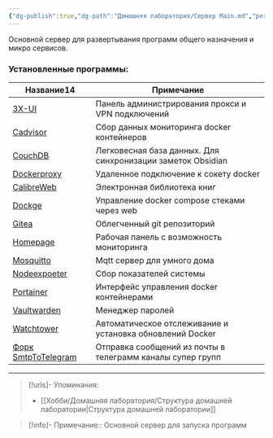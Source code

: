 ```yaml
---
{"dg-publish":true,"dg-path":"Домашняя лаборатория/Сервер Main.md","permalink":"/domashnyaya-laboratoriya/server-main/","updated":"2024-10-01T21:19:46+03:00"}
---
```


Основной сервер для развертывания программ общего назначения и микро сервисов.

### Установленные программы:
<div><table class="dataview table-view-table"><thead class="table-view-thead"><tr class="table-view-tr-header"><th class="table-view-th"><span>Название</span><span class="dataview small-text">14</span></th><th class="table-view-th"><span>Примечание</span></th></tr></thead><tbody class="table-view-tbody"><tr><td><span><a data-tooltip-position="top" aria-label="Заметки/Self-hosting. 3X-UI.md" data-href="Заметки/Self-hosting. 3X-UI.md" href="Заметки/Self-hosting. 3X-UI.md" class="internal-link data-link-icon data-link-icon-after data-link-text" target="_blank" rel="noopener" data-link-tags="" data-link-type="note" data-link-path="Заметки/Self-hosting. 3X-UI.md" style="--data-link-type: note; --data-link-path: Заметки/Self-hosting. 3X-UI.md;">3X-UI</a></span></td><td><span>Панель администрирования прокси и VPN подключений</span></td></tr><tr><td><span><a data-tooltip-position="top" aria-label="Заметки/Self-hosting. Cadvisor.md" data-href="Заметки/Self-hosting. Cadvisor.md" href="Заметки/Self-hosting. Cadvisor.md" class="internal-link data-link-icon data-link-icon-after data-link-text" target="_blank" rel="noopener" data-link-tags="" data-link-type="note" data-link-path="Заметки/Self-hosting. Cadvisor.md" style="--data-link-type: note; --data-link-path: Заметки/Self-hosting. Cadvisor.md;">Cadvisor</a></span></td><td><span>Сбор данных мониторинга docker контейнеров</span></td></tr><tr><td><span><a data-tooltip-position="top" aria-label="Заметки/Self-hosting. CouchDB.md" data-href="Заметки/Self-hosting. CouchDB.md" href="Заметки/Self-hosting. CouchDB.md" class="internal-link data-link-icon data-link-icon-after data-link-text" target="_blank" rel="noopener" data-link-tags="" data-link-type="note" data-link-path="Заметки/Self-hosting. CouchDB.md" style="--data-link-type: note; --data-link-path: Заметки/Self-hosting. CouchDB.md;">CouchDB</a></span></td><td><span>Легковесная база данных. Для синхронизации заметок Obsidian</span></td></tr><tr><td><span><a data-tooltip-position="top" aria-label="Заметки/Self-hosting. Dockerproxy.md" data-href="Заметки/Self-hosting. Dockerproxy.md" href="Заметки/Self-hosting. Dockerproxy.md" class="internal-link data-link-icon data-link-icon-after data-link-text" target="_blank" rel="noopener" data-link-tags="" data-link-type="note" data-link-path="Заметки/Self-hosting. Dockerproxy.md" style="--data-link-type: note; --data-link-path: Заметки/Self-hosting. Dockerproxy.md;">Dockerproxy</a></span></td><td><span>Удаленное подключение к сокету docker</span></td></tr><tr><td><span><a data-tooltip-position="top" aria-label="Заметки/Self-hosting. CalibreWeb.md" data-href="Заметки/Self-hosting. CalibreWeb.md" href="Заметки/Self-hosting. CalibreWeb.md" class="internal-link data-link-icon data-link-icon-after data-link-text" target="_blank" rel="noopener" data-link-tags="" data-link-type="note" data-link-path="Заметки/Self-hosting. CalibreWeb.md" style="--data-link-type: note; --data-link-path: Заметки/Self-hosting. CalibreWeb.md;">CalibreWeb</a></span></td><td><span>Электронная библиотека книг</span></td></tr><tr><td><span><a data-tooltip-position="top" aria-label="Заметки/Self-hosting. Dockge.md" data-href="Заметки/Self-hosting. Dockge.md" href="Заметки/Self-hosting. Dockge.md" class="internal-link data-link-icon data-link-icon-after data-link-text" target="_blank" rel="noopener" data-link-tags="" data-link-type="note" data-link-path="Заметки/Self-hosting. Dockge.md" style="--data-link-type: note; --data-link-path: Заметки/Self-hosting. Dockge.md;">Dockge</a></span></td><td><span>Управление docker compose стеками через web</span></td></tr><tr><td><span><a data-tooltip-position="top" aria-label="Заметки/Self-hosting. Gitea.md" data-href="Заметки/Self-hosting. Gitea.md" href="Заметки/Self-hosting. Gitea.md" class="internal-link data-link-icon data-link-icon-after data-link-text" target="_blank" rel="noopener" data-link-tags="" data-link-type="note" data-link-path="Заметки/Self-hosting. Gitea.md" style="--data-link-type: note; --data-link-path: Заметки/Self-hosting. Gitea.md;">Gitea</a></span></td><td><span>Облегченный git репозиторий</span></td></tr><tr><td><span><a data-tooltip-position="top" aria-label="Заметки/Self-hosting. Homepage.md" data-href="Заметки/Self-hosting. Homepage.md" href="Заметки/Self-hosting. Homepage.md" class="internal-link data-link-icon data-link-icon-after data-link-text" target="_blank" rel="noopener" data-link-tags="" data-link-type="note" data-link-path="Заметки/Self-hosting. Homepage.md" style="--data-link-type: note; --data-link-path: Заметки/Self-hosting. Homepage.md;">Homepage</a></span></td><td><span>Рабочая панель с возможность мониторинга</span></td></tr><tr><td><span><a data-tooltip-position="top" aria-label="Заметки/Self-hosting. Mosquitto.md" data-href="Заметки/Self-hosting. Mosquitto.md" href="Заметки/Self-hosting. Mosquitto.md" class="internal-link data-link-icon data-link-icon-after data-link-text" target="_blank" rel="noopener" data-link-tags="" data-link-type="note" data-link-path="Заметки/Self-hosting. Mosquitto.md" style="--data-link-type: note; --data-link-path: Заметки/Self-hosting. Mosquitto.md;">Mosquitto</a></span></td><td><span>Mqtt сервер для умного дома</span></td></tr><tr><td><span><a data-tooltip-position="top" aria-label="Заметки/Self-hosting. Nodeexpoeter.md" data-href="Заметки/Self-hosting. Nodeexpoeter.md" href="Заметки/Self-hosting. Nodeexpoeter.md" class="internal-link data-link-icon data-link-icon-after data-link-text" target="_blank" rel="noopener" data-link-tags="" data-link-type="note" data-link-path="Заметки/Self-hosting. Nodeexpoeter.md" style="--data-link-type: note; --data-link-path: Заметки/Self-hosting. Nodeexpoeter.md;">Nodeexpoeter</a></span></td><td><span>Сбор показателей системы</span></td></tr><tr><td><span><a data-tooltip-position="top" aria-label="Заметки/Self-hosting. Portainer.md" data-href="Заметки/Self-hosting. Portainer.md" href="Заметки/Self-hosting. Portainer.md" class="internal-link data-link-icon data-link-icon-after data-link-text" target="_blank" rel="noopener" data-link-tags="" data-link-type="note" data-link-path="Заметки/Self-hosting. Portainer.md" style="--data-link-type: note; --data-link-path: Заметки/Self-hosting. Portainer.md;">Portainer</a></span></td><td><span>Интерфейс управления docker контейнерами</span></td></tr><tr><td><span><a data-tooltip-position="top" aria-label="Заметки/Self-hosting. Vaultwarden.md" data-href="Заметки/Self-hosting. Vaultwarden.md" href="Заметки/Self-hosting. Vaultwarden.md" class="internal-link data-link-icon data-link-icon-after data-link-text" target="_blank" rel="noopener" data-link-tags="" data-link-type="note" data-link-path="Заметки/Self-hosting. Vaultwarden.md" style="--data-link-type: note; --data-link-path: Заметки/Self-hosting. Vaultwarden.md;">Vaultwarden</a></span></td><td><span>Менеджер паролей</span></td></tr><tr><td><span><a data-tooltip-position="top" aria-label="Заметки/Self-hosting. Watchtower.md" data-href="Заметки/Self-hosting. Watchtower.md" href="Заметки/Self-hosting. Watchtower.md" class="internal-link data-link-icon data-link-icon-after data-link-text" target="_blank" rel="noopener" data-link-tags="" data-link-type="note" data-link-path="Заметки/Self-hosting. Watchtower.md" style="--data-link-type: note; --data-link-path: Заметки/Self-hosting. Watchtower.md;">Watchtower</a></span></td><td><span>Автоматическое отслеживание и установка обновлений Docker</span></td></tr><tr><td><span><a data-tooltip-position="top" aria-label="Заметки/Self-hosting. Форк SmtpToTelegram.md" data-href="Заметки/Self-hosting. Форк SmtpToTelegram.md" href="Заметки/Self-hosting. Форк SmtpToTelegram.md" class="internal-link data-link-icon data-link-icon-after data-link-text" target="_blank" rel="noopener" data-link-tags="" data-link-type="note" data-link-path="Заметки/Self-hosting. Форк SmtpToTelegram.md" style="--data-link-type: note; --data-link-path: Заметки/Self-hosting. Форк SmtpToTelegram.md;">Форк SmtpToTelegram</a></span></td><td><span>Отправка сообщений из почты в телеграмм каналы супер групп</span></td></tr></tbody></table></div>

---
> [!urls]- Упоминания:
> - [[Хобби/Домашняя лаборатория/Структура домашней лаборатории\|Структура домашней лаборатории]]

> [!info]-
> Примечание:: Основной сервер для запуска программ